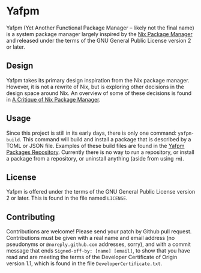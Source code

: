 # Yafpm
Yafpm (Yet Another Functional Package Manager – likely not the final name)
is a system package manager largely inspired by the
[Nix Package Manager](https://nixos.org/) and released under the terms of
the GNU General Public License version 2 or later.

## Design
Yafpm takes its primary design inspiration from the Nix package manager.
However, it is not a rewrite of Nix, but is exploring other decisions in the
design space around Nix. An overview of some of these decisions is found in
[A Critique of Nix Package Manager](https://www.iohannes.us/en/commentary/nix-critique/).

## Usage
Since this project is still in its early days, there is only one command:
`yafpm-build`. This command will build and install a package that is
described by a TOML or JSON file. Examples of these build files are found in the
[Yafpm Packages Repository](https://github.com/IohannesArnold/yafpm-packages).
Currently there is no way to run a repository, or install a package from a
repository, or uninstall anything (aside from using `rm`).

## License
Yafpm is offered under the terms of the GNU General Public License
version 2 or later. This is found in the file named `LICENSE`.

## Contributing
Contributions are welcome! Please send your patch by Github pull request.
Contributions must be given with a real name and email address (no pseudonyms
or `@noreply.github.com` addresses, sorry), and with a commit message that ends
`Signed-off-by: [name] [email]`, to show that you have read and are meeting the
terms of the Developer Certificate of Origin version 1.1, which is found in the
file `DeveloperCertificate.txt`.
